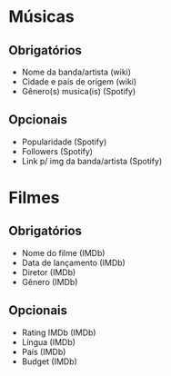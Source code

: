 # Músicas

## Obrigatórios

- Nome da banda/artista (wiki)
- Cidade e país de origem (wiki)
- Gênero(s) musica(is) (Spotify)

## Opcionais

- Popularidade (Spotify)
- Followers (Spotify)
- Link p/ img da banda/artista (Spotify)

# Filmes

## Obrigatórios

- Nome do filme (IMDb)
- Data de lançamento (IMDb)
- Diretor (IMDb)
- Gênero (IMDb)

## Opcionais

- Rating IMDb (IMDb)
- Língua (IMDb)
- País (IMDb)
- Budget (IMDb)

